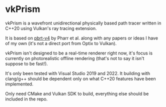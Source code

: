 # vkPrism

vkPrism is a wavefront unidirectional physically based path tracer written in C++20 using Vulkan's ray tracing extension.

It is based on [pbrt-v4](https://github.com/mmp/pbrt-v4.git) by Pharr et al. along with any papers or ideas I have of my own (it's not a direct port from Optix to Vulkan).

vkPrism isn't designed to be a real-time renderer right now, it's focus is currently on photorealistic offline rendering (that's not to say it isn't suppose to be fast!).

It's only been tested with Visual Studio 2019 and 2022. It building with clang/g++ should be dependent only on what C++20 features have been implemented.

Only need CMake and Vulkan SDK to build, everything else should be included in the repo.
